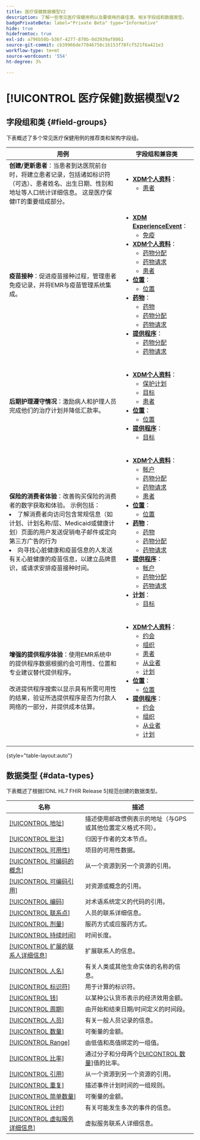 ```yaml
---
title: 医疗保健数据模型V2
description: 了解一些常见医疗保健用例以及要使用的最佳类、相关字段组和数据类型。
badgePrivateBeta: label="Private Beta" type="Informative"
hide: true
hidefromtoc: true
exl-id: a796b58b-b36f-4277-870b-0d3939af8061
source-git-commit: cb39966de77846758c16153f78fcf521f6a421e3
workflow-type: tm+mt
source-wordcount: '554'
ht-degree: 3%

---
```


# [!UICONTROL 医疗保健]数据模型V2

## 字段组和类 {#field-groups}

下表概述了多个常见医疗保健用例的推荐类和架构字段组。

| 用例 | 字段组和兼容类 |
| --- | --- |
| **创建/更新患者**：当患者到达医院前台时，将建立患者记录，包括诸如标识符（可选）、患者姓名、出生日期、性别和地址等人口统计详细信息。 这是医疗保健IT的重要组成部分。 | <ul><li>**[XDM个人资料](../../classes/individual-profile.md)**：<ul><li>[患者](./field-groups/patient.md)</li></ul></li></ul> |
| **疫苗接种**：促进疫苗接种过程，管理患者免疫记录，并将EMR与疫苗管理系统集成。 | <ul><li>**[XDM ExperienceEvent](../../classes/experienceevent.md)**：<ul><li>[免疫](./field-groups/immunization.md)</li></ul></li><li>**[XDM个人资料](../../classes/individual-profile.md)**：<ul><li>[药物分配](./field-groups/medication-dispense.md)</li><li>[药物请求](./field-groups/medication-request.md)</li><li>[患者](./field-groups/patient.md)</li></ul></li><li>**[位置](./classes/location.md)**：<ul><li>[位置](./field-groups/location.md)</li></ul><li>**[药物](../../classes/medication.md)**：<ul><li>[药物](./field-groups/medication.md)</li><li>[药物分配](./field-groups/medication-dispense.md)</li><li>[药物请求](./field-groups/medication-request.md)</li></ul></li><li>**[提供程序](../../classes/provider.md)**：<ul><li>[药物分配](./field-groups/medication-dispense.md)</li><li>[药物请求](./field-groups/medication-request.md)</li></ul></li></ul> |
| **后期护理遵守情况**：激励病人和护理人员完成他们的治疗计划并降低汇款率。 | <ul><li>**[XDM个人资料](../../classes/individual-profile.md)**：<ul><li>[保护计划](./field-groups/care-plan.md)</li><li>[目标](./field-groups/goal.md)</li><li>[患者](./field-groups/patient.md)</li></ul></li><li>**[位置](./classes/location.md)**：<ul><li>[位置](./field-groups/location.md)</li></ul><li>**[提供程序](../../classes/provider.md)**：<ul><li>[目标](./field-groups/goal.md)</li></ul></li></ul> |
| **保险的消费者体验**：改善购买保险的消费者的数字获取和体验。 示例包括： <li> 了解消费者向访问包含常规信息（如计划、计划名称/层、Medicaid或健康计划）页面的用户发送促销电子邮件或定向第三方广告的行为</li><li> 向寻找心脏健康和疫苗信息的人发送有关心脏健康的疫苗信息，以建立品牌意识，或请求安排疫苗接种时间。 </li> | <ul><li>**[XDM个人资料](../../classes/individual-profile.md)**：<ul><li>[帐户](./field-groups/account.md)</li><li>[药物分配](./field-groups/medication-dispense.md)</li><li>[药物请求](./field-groups/medication-request.md)</li><li>[患者](./field-groups/patient.md)</li></ul></li><li>**[位置](./classes/location.md)**：<ul><li>[位置](./field-groups/location.md)</li></ul><li>**[药物](../../classes/medication.md)**：<ul><li>[药物](./field-groups/medication.md)</li><li>[药物分配](./field-groups/medication-dispense.md)</li><li>[药物请求](./field-groups/medication-request.md)</li></ul></li><li>**[提供程序](../../classes/provider.md)**：<ul><li>[帐户](./field-groups/account.md)</li><li>[药物分配](./field-groups/medication-dispense.md)</li><li>[药物请求](./field-groups/medication-request.md)</li></ul><li>**[计划](../../classes/plan.md)**：<ul><li>[目标](./field-groups/coverage.md)</li></ul></li></ul> |
| **增强的提供程序体验**：使用EMR系统中的提供程序数据根据约会可用性、位置和专业建议替代提供程序。<br> <br>改进提供程序搜索以显示具有所需可用性的结果，验证所选提供程序是否为付款人网络的一部分，并提供成本估算。 | <ul><li>**[XDM个人资料](../../classes/individual-profile.md)**：<ul><li>[约会](./field-groups/appointment.md)</li><li>[组织](./field-groups/organization.md)</li><li>[患者](./field-groups/patient.md)</li><li>[从业者](./field-groups/practioner.md)</li><li>[计划](./field-groups/schedule.md)</li></ul></li><li>**[位置](./classes/location.md)**：<ul><li>[位置](./field-groups/location.md)</li></ul><li>**[提供程序](../../classes/provider.md)**：<ul><li>[约会](./field-groups/appointment.md)</li><li>[组织](./field-groups/organization.md)</li><li>[从业者](./field-groups/practioner.md)</li><li>[计划](./field-groups/schedule.md)</li></ul></li></ul> |

{style="table-layout:auto"}

## 数据类型 {#data-types}

下表概述了根据[!DNL HL7 FHIR Release 5]规范创建的数据类型。

| 名称 | 描述 |
| --- | --- |
| [[!UICONTROL 地址]](./data-types/address.md) | 描述使用邮政惯例表示的地址（与GPS或其他位置定义格式不同）。 |
| [[!UICONTROL 批注]](./data-types/annotation.md) | 归因于作者的文本节点。 |
| [[!UICONTROL 可用性]](./data-types/availability.md) | 项目的可用性数据。 |
| [[!UICONTROL 可编码的概念]](./data-types/codeable-concept.md) | 从一个资源到另一个资源的引用。 |
| [[!UICONTROL 可编码引用]](./data-types/codeable-reference.md) | 对资源或概念的引用。 |
| [[!UICONTROL 编码]](./data-types/coding.md) | 对术语系统定义的代码的引用。 |
| [[!UICONTROL 联系点]](./data-types/contact-point.md) | 人员的联系详细信息。 |
| [[!UICONTROL 剂量]](./data-types/dosage.md) | 服药方式或应服药方式。 |
| [[!UICONTROL 持续时间]](./data-types/duration.md) | 时间长度。 |
| [[!UICONTROL 扩展的联系人详细信息]](./data-types/extended-contact-detail.md) | 扩展联系人的信息。 |
| [[!UICONTROL 人名]](./data-types/human-name.md) | 有关人类或其他生命实体的名称的信息。 |
| [[!UICONTROL 标识符]](./data-types/identifier.md) | 用于计算的标识符。 |
| [[!UICONTROL 钱]](./data-types/money.md) | 以某种公认货币表示的经济效用金额。 |
| [[!UICONTROL 周期]](./data-types/period.md) | 由开始和结束日期/时间定义的时间段。 |
| [[!UICONTROL 人员]](./data-types/person.md) | 有关一般人员记录的信息。 |
| [[!UICONTROL 数量]](./data-types/quantity.md) | 可衡量的金额。 |
| [[!UICONTROL Range]](./data-types/range.md) | 由低值和高值绑定的一组值。 |
| [[!UICONTROL 比率]](./data-types/ratio.md) | 通过分子和分母两个[[!UICONTROL 数量]](./data-types/quantity.md)值的比率。 |
| [[!UICONTROL 引用]](./data-types/reference.md) | 从一个资源到另一个资源的引用。 |
| [[!UICONTROL 重复]](./data-types/repeat.md) | 描述事件计划时间的一组规则。 |
| [[!UICONTROL 简单数量]](./data-types/simple-quantity.md) | 可衡量的金额。 |
| [[!UICONTROL 计时]](./data-types/timing.md) | 有关可能发生多次的事件的信息。 |
| [[!UICONTROL 虚拟服务详细信息]](./data-types/virtual-service-detail.md) | 虚拟服务联系人详细信息。 |

